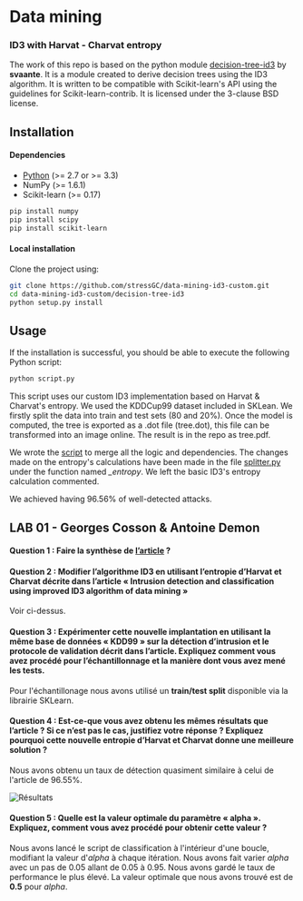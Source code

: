 # Data mining
### ID3 with Harvat - Charvat entropy

The work of this repo is based on the python module [decision-tree-id3](http://https://svaante.github.io/decision-tree-id3 "decision-tree-id3") by **svaante**. It is a module created to derive decision trees using the
ID3 algorithm. It is written to be compatible with Scikit-learn's API
using the guidelines for Scikit-learn-contrib. It is licensed under the
3-clause BSD license.

## Installation

#### Dependencies

- [Python](https://www.python.org/downloads/ "download Python") (>= 2.7 or >= 3.3) 
- NumPy (>= 1.6.1)
- Scikit-learn (>= 0.17)

```bash
pip install numpy
pip install scipy
pip install scikit-learn
```

#### Local installation
Clone the project using:
```bash
git clone https://github.com/stressGC/data-mining-id3-custom.git
cd data-mining-id3-custom/decision-tree-id3
python setup.py install
```

## Usage

If the installation is successful, you should be able to execute the
following Python script:

```bash
python script.py
```

This script uses our custom ID3 implementation based on Harvat & Charvat's entropy. We used the KDDCup99 dataset included in SKLean. We firstly split the data into train and test sets (80 and 20%). Once the model is computed, the tree is exported as a .dot file (tree.dot), this file can be transformed into an image online. The result is in the repo as tree.pdf.

We wrote the [script](https://github.com/stressGC/data-mining-id3-custom/blob/master/decision-tree-id3/script.py "script.py") to merge all the logic and dependencies. The changes made on the entropy's calculations have been made in the file [splitter.py](https://github.com/stressGC/data-mining-id3-custom/blob/master/decision-tree-id3/id3/splitter.py "splitter.py") under the function named *\_entropy*. We left the basic ID3's entropy calculation commented.

We achieved having 96.56% of well-detected attacks.

## LAB 01 - Georges Cosson & Antoine Demon

#### Question 1 :  Faire la synthèse de [l’article](https://github.com/stressGC/data-mining-id3-custom/blob/master/article.pdf "article") ?

#### Question 2 : Modifier l’algorithme ID3 en utilisant l’entropie d’Harvat et Charvat décrite dans l’article « Intrusion detection and classification using improved ID3 algorithm of data mining »

Voir ci-dessus.

#### Question 3 : Expérimenter cette nouvelle implantation en utilisant la même base de données « KDD99 » sur la détection d’intrusion et le protocole de validation décrit dans l’article. Expliquez comment vous avez procédé pour l’échantillonnage et la manière dont vous avez mené les tests.

Pour l'échantillonage nous avons utilisé un **train/test split** disponible via la librairie SKLearn.

#### Question 4 : Est-ce-que vous avez obtenu les mêmes résultats que l’article ? Si ce n’est pas le cas, justifiez votre réponse ? Expliquez pourquoi cette nouvelle entropie d’Harvat et Charvat donne une meilleure solution ?

Nous avons obtenu un taux de détection quasiment similaire à celui de l'article de 96.55%.

![Résultats](https://github.com/stressGC/data-mining-id3-custom/blob/master/results.PNG "script results")


#### Question 5 : Quelle est la valeur optimale du paramètre « alpha ». Expliquez, comment vous avez procédé pour obtenir cette valeur ?

Nous avons lancé le script de classification à l'intérieur d'une boucle, modifiant la valeur d'*alpha* à chaque itération. Nous avons fait varier *alpha* avec un pas de 0.05 allant de 0.05 à 0.95. Nous avons gardé le taux de performance le plus élevé. La valeur optimale que nous avons trouvé est de **0.5** pour *alpha*.


